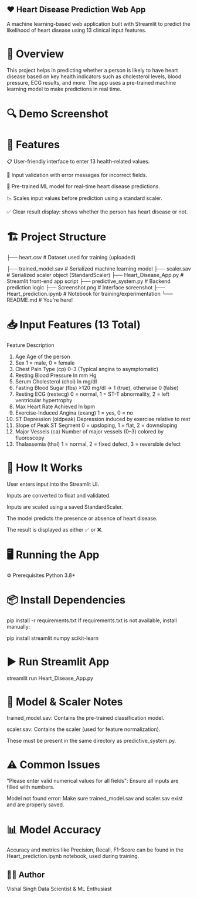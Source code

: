 ## ❤️ Heart Disease Prediction Web App
A machine learning-based web application built with Streamlit to predict the likelihood of heart disease using 13 clinical input features.

# 🧠 Overview
This project helps in predicting whether a person is likely to have heart disease based on key health indicators such as cholesterol levels, blood pressure, ECG results, and more. The app uses a pre-trained machine learning model to make predictions in real time.

# 🔍 Demo Screenshot

# 🚀 Features
📋 User-friendly interface to enter 13 health-related values.

🔐 Input validation with error messages for incorrect fields.

🧠 Pre-trained ML model for real-time heart disease predictions.

📉 Scales input values before prediction using a standard scaler.

✅ Clear result display: shows whether the person has heart disease or not.

# 🏗️ Project Structure

├── heart.csv                # Dataset used for training (uploaded)

├── trained_model.sav        # Serialized machine learning model
├── scaler.sav               # Serialized scaler object (StandardScaler)
├── Heart_Disease_App.py     # Streamlit front-end app script
├── predictive_system.py     # Backend prediction logic
├── Screenshot.png           # Interface screenshot
├── Heart_prediction.ipynb   # Notebook for training/experimentation
└── README.md                # You're here!

# 📥 Input Features (13 Total)
Feature	Description
1. Age	Age of the person
2. Sex	1 = male, 0 = female
3. Chest Pain Type (cp)	0–3 (Typical angina to asymptomatic)
4. Resting Blood Pressure	In mm Hg
5. Serum Cholesterol (chol)	In mg/dl
6. Fasting Blood Sugar (fbs)	>120 mg/dl → 1 (true), otherwise 0 (false)
7. Resting ECG (restecg)	0 = normal, 1 = ST-T abnormality, 2 = left ventricular hypertrophy
8. Max Heart Rate Achieved	In bpm
9. Exercise-Induced Angina (exang)	1 = yes, 0 = no
10. ST Depression (oldpeak)	Depression induced by exercise relative to rest
11. Slope of Peak ST Segment	0 = upsloping, 1 = flat, 2 = downsloping
12. Major Vessels (ca)	Number of major vessels (0–3) colored by fluoroscopy
13. Thalassemia (thal)	1 = normal, 2 = fixed defect, 3 = reversible defect

# 🧪 How It Works
User enters input into the Streamlit UI.

Inputs are converted to float and validated.

Inputs are scaled using a saved StandardScaler.

The model predicts the presence or absence of heart disease.

The result is displayed as either ✅ or ❌.

# 🖥️ Running the App
⚙️ Prerequisites
Python 3.8+

# 📦 Install Dependencies

pip install -r requirements.txt
If requirements.txt is not available, install manually:

pip install streamlit numpy scikit-learn

# ▶️ Run Streamlit App

streamlit run Heart_Disease_App.py

# 📁 Model & Scaler Notes
trained_model.sav: Contains the pre-trained classification model.

scaler.sav: Contains the scaler (used for feature normalization).

These must be present in the same directory as predictive_system.py.

# ⚠️ Common Issues
"Please enter valid numerical values for all fields": Ensure all inputs are filled with numbers.

Model not found error: Make sure trained_model.sav and scaler.sav exist and are properly saved.

# 📊 Model Accuracy
Accuracy and metrics like Precision, Recall, F1-Score can be found in the Heart_prediction.ipynb notebook, used during training.

## 👨‍💻 Author
Vishal Singh
Data Scientist & ML Enthusiast
